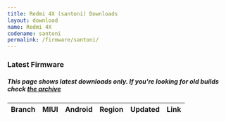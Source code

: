 ```yaml
---
title: Redmi 4X (santoni) Downloads
layout: download
name: Redmi 4X
codename: santoni
permalink: /firmware/santoni/
---
```


### Latest Firmware
##### This page shows latest downloads only. If you're looking for old builds check [the archive](/archive/firmware/santoni/)


<div class="table-responsive-md" id="table-wrapper">
<table id="firmware" class="compact table table-striped table-hover table-sm">
    <thead class="thead-dark">
        <tr>
            <th>Branch</th>
            <th>MIUI</th>
            <th>Android</th>
            <th>Region</th>
            <th>Updated</th>
            <th>Link</th>
        </tr>
    </thead>
    <script>loadFirmwareDownloads('santoni', 'latest')</script>
</table>
</div>
